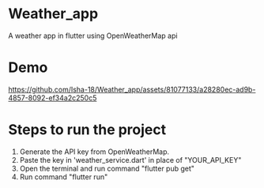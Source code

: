 # Weather_app
A weather app in flutter using OpenWeatherMap api
# Demo


https://github.com/Isha-18/Weather_app/assets/81077133/a28280ec-ad9b-4857-8092-ef34a2c250c5

# Steps to run the project
1) Generate the API key from OpenWeatherMap.
2) Paste the key in 'weather_service.dart' in place of "YOUR_API_KEY"
3) Open the terminal and run command "flutter pub get"
4) Run command "flutter run"
